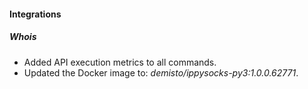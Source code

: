 
#### Integrations

##### Whois

- Added API execution metrics to all commands.
- Updated the Docker image to: *demisto/ippysocks-py3:1.0.0.62771*.
